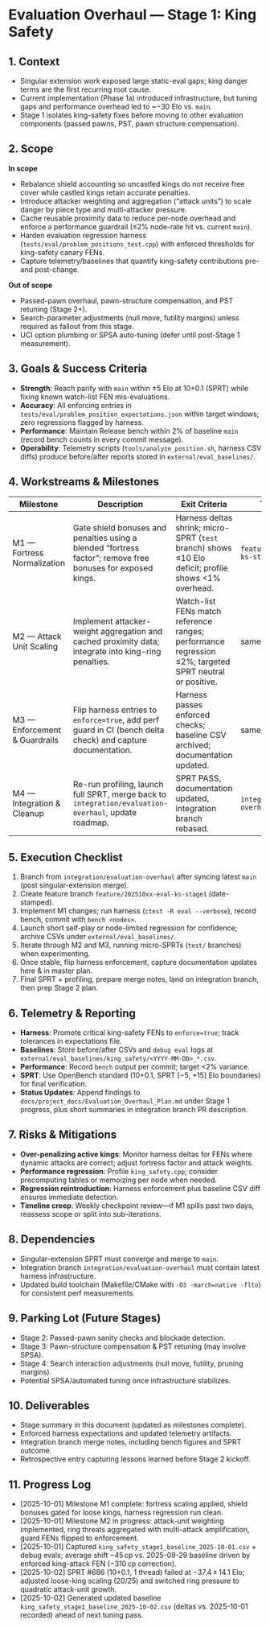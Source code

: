 # Evaluation Overhaul — Stage 1: King Safety

## 1. Context
- Singular extension work exposed large static-eval gaps; king danger terms are the first recurring root cause.
- Current implementation (Phase 1a) introduced infrastructure, but tuning gaps and performance overhead led to ~−30 Elo vs. `main`.
- Stage 1 isolates king-safety fixes before moving to other evaluation components (passed pawns, PST, pawn structure compensation).

## 2. Scope
**In scope**
- Rebalance shield accounting so uncastled kings do not receive free cover while castled kings retain accurate penalties.
- Introduce attacker weighting and aggregation (“attack units”) to scale danger by piece type and multi-attacker pressure.
- Cache reusable proximity data to reduce per-node overhead and enforce a performance guardrail (≤2% node-rate hit vs. current `main`).
- Harden evaluation regression harness (`tests/eval/problem_positions_test.cpp`) with enforced thresholds for king-safety canary FENs.
- Capture telemetry/baselines that quantify king-safety contributions pre- and post-change.

**Out of scope**
- Passed-pawn overhaul, pawn-structure compensation, and PST retuning (Stage 2+).
- Search-parameter adjustments (null move, futility margins) unless required as fallout from this stage.
- UCI option plumbing or SPSA auto-tuning (defer until post-Stage 1 measurement).

## 3. Goals & Success Criteria
- **Strength**: Reach parity with `main` within ±5 Elo at 10+0.1 (SPRT) while fixing known watch-list FEN mis-evaluations.
- **Accuracy**: All enforcing entries in `tests/eval/problem_position_expectations.json` within target windows; zero regressions flagged by harness.
- **Performance**: Maintain Release bench within 2% of baseline `main` (record bench counts in every commit message).
- **Operability**: Telemetry scripts (`tools/analyze_position.sh`, harness CSV diffs) produce before/after reports stored in `external/eval_baselines/`.

## 4. Workstreams & Milestones
| Milestone | Description | Exit Criteria | Target Branch | Artifacts |
|-----------|-------------|---------------|---------------|-----------|
| M1 — Fortress Normalization | Gate shield bonuses and penalties using a blended “fortress factor”; remove free bonuses for exposed kings. | Harness deltas shrink; micro-SPRT (`test` branch) shows ≤10 Elo deficit; profile shows <1% overhead. | `feature/202510xx-eval-ks-stage1` | Harness log, commit with `bench xxxx`, comparison CSV |
| M2 — Attack Unit Scaling | Implement attacker-weight aggregation and cached proximity data; integrate into king-ring penalties. | Watch-list FENs match reference ranges; performance regression ≤2%; targeted SPRT neutral or positive. | same | Updated expectations JSON, telemetry write-up |
| M3 — Enforcement & Guardrails | Flip harness entries to `enforce=true`, add perf guard in CI (bench delta check) and capture documentation. | Harness passes enforced checks; baseline CSV archived; documentation updated. | same | Updated harness config, new baseline CSVs |
| M4 — Integration & Cleanup | Re-run profiling, launch full SPRT, merge back to `integration/evaluation-overhaul`, update roadmap. | SPRT PASS, documentation updated, integration branch rebased. | `integration/evaluation-overhaul` | Final stage summary, merged commits |

## 5. Execution Checklist
1. Branch from `integration/evaluation-overhaul` after syncing latest `main` (post singular-extension merge).
2. Create feature branch `feature/202510xx-eval-ks-stage1` (date-stamped).
3. Implement M1 changes; run harness (`ctest -R eval --verbose`), record bench, commit with `bench <nodes>`.
4. Launch short self-play or node-limited regression for confidence; archive CSVs under `external/eval_baselines/`.
5. Iterate through M2 and M3, running micro-SPRTs (`test/` branches) when experimenting.
6. Once stable, flip harness enforcement, capture documentation updates here & in master plan.
7. Final SPRT + profiling, prepare merge notes, land on integration branch, then prep Stage 2 plan.

## 6. Telemetry & Reporting
- **Harness**: Promote critical king-safety FENs to `enforce=true`; track tolerances in expectations file.
- **Baselines**: Store before/after CSVs and `debug eval` logs at `external/eval_baselines/king_safety/<YYYY-MM-DD>_*.csv`.
- **Performance**: Record `bench` output per commit; target <2% variance.
- **SPRT**: Use OpenBench standard (10+0.1, SPRT [−5, +15] Elo boundaries) for final verification.
- **Status Updates**: Append findings to `docs/project_docs/Evaluation_Overhaul_Plan.md` under Stage 1 progress, plus short summaries in integration branch PR description.

## 7. Risks & Mitigations
- **Over-penalizing active kings**: Monitor harness deltas for FENs where dynamic attacks are correct; adjust fortress factor and attack weights.
- **Performance regression**: Profile `king_safety.cpp`; consider precomputing tables or memoizing per node when needed.
- **Regression reintroduction**: Harness enforcement plus baseline CSV diff ensures immediate detection.
- **Timeline creep**: Weekly checkpoint review—if M1 spills past two days, reassess scope or split into sub-iterations.

## 8. Dependencies
- Singular-extension SPRT must converge and merge to `main`.
- Integration branch `integration/evaluation-overhaul` must contain latest harness infrastructure.
- Updated build toolchain (Makefile/CMake with `-O3 -march=native -flto`) for consistent perf measurements.

## 9. Parking Lot (Future Stages)
- Stage 2: Passed-pawn sanity checks and blockade detection.
- Stage 3: Pawn-structure compensation & PST retuning (may involve SPSA).
- Stage 4: Search interaction adjustments (null move, futility, pruning margins).
- Potential SPSA/automated tuning once infrastructure stabilizes.

## 10. Deliverables
- Stage summary in this document (updated as milestones complete).
- Enforced harness expectations and updated telemetry artifacts.
- Integration branch merge notes, including bench figures and SPRT outcome.
- Retrospective entry capturing lessons learned before Stage 2 kickoff.

## 11. Progress Log
- [2025-10-01] Milestone M1 complete: fortress scaling applied, shield bonuses gated for loose kings, harness regression run clean.
- [2025-10-01] Milestone M2 in progress: attack-unit weighting implemented, ring threats aggregated with multi-attack amplification, guard FENs flipped to enforcement.
- [2025-10-01] Captured `king_safety_stage1_baseline_2025-10-01.csv` + debug evals; average shift −45 cp vs. 2025-09-29 baseline driven by enforced king-attack FEN (−310 cp correction).
- [2025-10-02] SPRT #686 (10+0.1, 1 thread) failed at −37.4 ± 14.1 Elo; adjusted loose-king scaling (20/25) and switched ring pressure to quadratic attack-unit growth.
- [2025-10-02] Generated updated baseline `king_safety_stage1_baseline_2025-10-02.csv` (deltas vs. 2025-10-01 recorded) ahead of next tuning pass.

